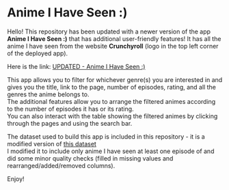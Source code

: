 # Anime I Have Seen :)   
Hello! This repository has been updated with a newer version of the app **Anime I Have Seen :)** that has additional user-friendly features! It has all the anime I have seen from the website **Crunchyroll** (logo in the top left corner of the deployed app).  

Here is the link: [UPDATED - Anime I Have Seen :)](https://jchalissery14.shinyapps.io/assignment-b4-jchalissery14/)

This app allows you to filter for whichever genre(s) you are interested in and gives you the title, link to the page, number of episodes, rating, and all the genres the anime belongs to.  
The additional features allow you to arrange the filtered animes according to the number of episodes it has or its rating.   
You can also interact with the table showing the filtered animes by clicking through the pages and using the search bar.  

The dataset used to build this app is included in this repository - it is a modified version of [this dataset](https://github.com/cckuqui/anime-db/blob/master/datasets/crunchyroll.csv)  
I modified it to include only anime I have seen at least one episode of and did some minor quality checks (filled in missing values and rearranged/added/removed columns). 

Enjoy!
